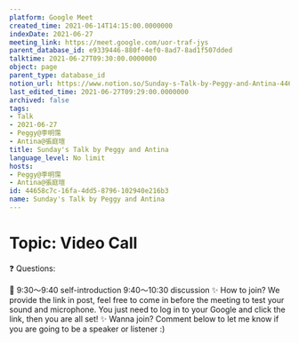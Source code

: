 ```yaml
---
platform: Google Meet
created_time: 2021-06-14T14:15:00.0000000
indexDate: 2021-06-27
meeting_link: https://meet.google.com/uor-traf-jys
parent_database_id: e9339446-880f-4ef0-8ad7-8ad1f507dded
talktime: 2021-06-27T09:30:00.0000000
object: page
parent_type: database_id
notion_url: https://www.notion.so/Sunday-s-Talk-by-Peggy-and-Antina-44658c7c16fa4dd58796102940e216b3
last_edited_time: 2021-06-27T09:29:00.0000000
archived: false
tags:
- Talk
- 2021-06-27
- Peggy@李明霈
- Antina@張庭瑄
title: Sunday's Talk by Peggy and Antina
language_level: No limit
hosts:
- Peggy@李明霈
- Antina@張庭瑄
id: 44658c7c-16fa-4dd5-8796-102940e216b3
name: Sunday's Talk by Peggy and Antina
---
```


# Topic: Video Call  
❓
Questions:
   
   
   
   
   
📅
9:30～9:40 self-introduction
9:40～10:30 discussion
✨
How to join?
We provide the link in post, feel free to come in before the meeting to test your sound and microphone. You just need to log in to your Google and click the link, then you are all set!
✨
Wanna join?
Comment below to let me know if you are going to be a speaker or listener :)

